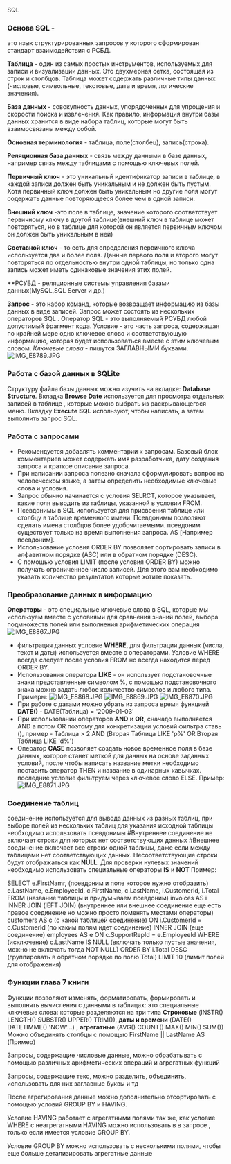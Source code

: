  SQL
 ### Основа SQL - 
это язык структурированных запросов у которого сформирован стандарт взаимодействия с РСБД.

**Таблица** - один из самых простых инструментов, используемых для записи и визуализации данных. Это двухмерная сетка, состоящая из строк и столбцов.
Таблица может содержать различные типы данных (числовые, символьные, текстовые, дата и время, логические значения).

**База данных** - совокупность данных, упорядоченных для упрощения и скорости поиска и извлечения. Как правило, информация внутри базы данных хранится в виде набора таблиц, которые могут быть взаимосвязаны между собой.

**Основная терминология** - таблица, поле(столбец), запись(строка).

**Реляционная база данных** - связь между данными в базе данных, например связь между таблицами с помощью ключевых полей.

**Первичный ключ** - это уникальный идентификатор записи в таблице, в каждой записи должен быть уникальным и не должен быть пустым.
Хотя первичный ключ должен быть уникальным но другие поля могут содержать данные повторяющееся более чем в одной записи.

**Внешний ключ** -это поле в таблице, значение которого соответствует первичному ключу в другой таблице(внешний ключ в таблице может повторяться, но в таблице для которой он является первичным ключом он должен быть уникальным в ней)

**Составной ключ** - то есть для определения первичного ключа используется два и более поля. Данные первого поля и второго могут повторяться по отдельностью внутри одной таблицы, но только одна запись может иметь одинаковые значения этих полей.

**РСУБД - реляционные системы управления базами данных(MySQL,SQL Server и др.)

**Запрос** - это набор команд, которые возвращает информацию из базы данных в виде записей. Запрос может состоять из нескольких операторов SQL .
Оператор SQL - это выполняемый РСУБД любой допустимый фрагмент кода.
Условие - это часть запроса, содержащая по крайней мере одно ключевое слово и соответствующую информацию, которая будет 
использоваться вместе с этим ключевым словом. *Ключевые слова* - пишутся ЗАГЛАВНЫМИ буквами.
![IMG_E8789.JPG](foto%2FIMG_E8789.JPG)

### Работа с базой данных в SQLite
Структуру файла базы данных можно изучить на вкладке: **Database Structure**. Вкладка **Browse Date** используется 
для просмотра отдельных записей в таблице , которые можно выбрать из раскрывающегося меню. Вкладку **Execute SQL** 
используют, чтобы написать, а затем выполнить запрос SQL.


### Работа с запросами
- Рекомендуется добавлять комментарии к запросам. Базовый блок комментариев может содержать имя разработчика, дату создания запроса и краткое описание запроса.
- При написании запроса полезно сначала сформулировать вопрос на человеческом языке, а затем определить необходимые ключевые слова и условия.
- Запрос обычно начинается с условия SELRCT, которое указывает, какие поля выводить из таблицы, указанной в условии FROM.
- Псевдонимы в SQL используется для присвоения таблице или столбцу в таблице временного имени. Псевдонимы позволяют 
сделать имена столбцов более удобочитаемыми. псевдоним существует только на время выполнения запроса. AS [Например псевдоним].
- Использование условия ORDER BY позволяет сортировать записи в алфавитном порядке (ASC) или в обратном порядке (DESC).
- С помощью условия LIMIT (после условия ORDER BY) можно получать ограниченное число записей. Для этого вам необходимо указать количество результатов которые хотите показать.
### Преобразование данных в информацию

**Операторы** - это специальные ключевые слова в SQL, которые мы используем вместе с условиями для сравнения знаний полей, 
выбора подмножеств полей или выполнения арифметических операция ![IMG_E8867.JPG](foto%2FIMG_E8867.JPG)

- фильтрация данных условие **WHERE**, для фильтрации данных (числа, текст и даты) используется вместе с операторами. 
Условие WHERE всегда следует после условия FROM но всегда находится перед ORDER BY.
- Использования оператора **LIKE**  - он использует подстановочные знаки представленные символом %, с помощью 
подстановочного знака можно задать любое количество символов и любого типа. Примеры:  ![IMG_E8868.JPG](foto%2FIMG_E8868.JPG)
![IMG_E8869.JPG](foto%2FIMG_E8869.JPG) ![IMG_E8870.JPG](foto%2FIMG_E8870.JPG)
- При работе с датами можно убрать из запроса время функцией **DATE()** - DATE(Таблица) = '2009-01-03'
- При использовании операторов **AND** и **OR**, сначадо выполняется AND а потом OR поэтому для конкретизации условий 
фильтра ставь (), пример - Таблица > 2 AND (Вторая Таблица LIKE 'p%' OR Вторая Таблица LIKE 'd%')
- Оператор **CASE** позволяет создать новое временное поля в базе данных, которое станет меткой для данных на основе 
заданных условий, после чтобы написать название метки необходимо поставить оператор THEN  и название в одинарных кавычках. 
последние условие фильтруем через ключевое слово ELSE. Пример:![IMG_E8871.JPG](foto%2FIMG_E8871.JPG)


### Соединение таблиц
соединение используется для вывода данных из разных таблиц, при выборе полей из нескольких таблиц для указания исходной таблицы необходимо использовать псевдонимы
#Внутреннее соединение не включает строки для которых нет соответствующих данных
#Внешнее соединение включает все строки одной таблицы, даже если между таблицами нет соответствующих данных. Несоответствующие строки будут отображаться как **NULL**.
Для проверки нулевых значений необходимо использовать специальные операторы **IS** и **NOT**
Пример:

SELECT
e.FirstNamr, (псевдоним и поле которое нужно отобразить)
e.LastName,
e.EmployeeId,
c.FirstName,
c.LastName,
i.CustomerId,
i.Total
FROM  (название таблицы и придумываем псевдоним)
invoices AS i
INNER JOIN (lEFT JOIN) (внутреннее или внешнее соединение еще есть правое соединение но можно просто поменять местами операторы)
customers AS c (с какой таблицей соединение)
ON
i.CustomerId = c.CustomerId (по каким полям идет соединение)
INNER JOIN  (еще соединение)
employees AS e
ON
c.SupportRepId = e.EmployeeId
WHERE (исключение)
c.LastName IS NULL (включать только пустые значения, можно не включать тогда NOT NULL)
ORDER BY
i.Total DESC (группировать в обратном порядке по полю Total)
LIMIT 10 (лимит полей для отображения)

### Функции глава 7 книги
Функции позволяют изменять, форматировать, формировать и выполнять вычисления с данными в таблицах: это специальные ключевые слова: которые разделяются на три типа
**Строковые** (INSTR() LENGTH() SUBSTR() UPPER() TRIM()), **даты и времени** (DATE() DATETIMME() 'NOW'...) , **агрегатные** (AVG() COUNT() MAX() MIN() SUM())
Можно объединять столбцы с помощью FirstName || LastName AS (Пример)

Запросы, содержащие числовые данные, можно обрабатывать с помощью различных арифметических операций и агрегатных функций

Запросы, содержащие текс, можно разделить, объединить, использовать для них заглавные буквы и тд

После агрегирования данные можно дополнительно отсортировать с помощью условий GROUP BY и HAVING.

Условие HAVING работает с агрегатными полями так же, как условие WHERE с неагрегатными
HAVING можно использовать в в запросе , только если имеется условие GROUP BY.

Условие GROUP BY можно использовать с несколькими полями, чтобы еще больше детализировать агрегатные данные